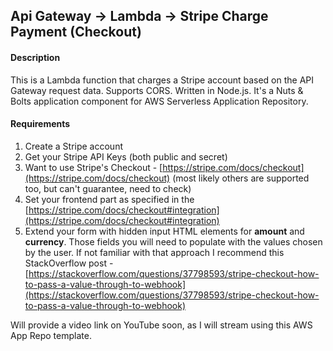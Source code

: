 
## Api Gateway -> Lambda -> Stripe Charge Payment (Checkout)

#### Description
This is a Lambda function that charges a Stripe account based on the API Gateway request data. Supports CORS. Written in Node.js. It's a Nuts & Bolts application component for AWS Serverless Application Repository.


#### Requirements

1. Create a Stripe account
2. Get your Stripe API Keys (both public and secret)
3. Want to use Stripe's Checkout - [https://stripe.com/docs/checkout](https://stripe.com/docs/checkout)
 (most likely others are supported too, but can't guarantee, need to check)
4. Set your frontend part as specified in the [https://stripe.com/docs/checkout#integration](https://stripe.com/docs/checkout#integration)
5. Extend your form with hidden input HTML elements for **amount** and **currency**. Those fields you will need to populate with the values chosen by the user. If not familiar with that approach I recommend this StackOverflow post - [https://stackoverflow.com/questions/37798593/stripe-checkout-how-to-pass-a-value-through-to-webhook](https://stackoverflow.com/questions/37798593/stripe-checkout-how-to-pass-a-value-through-to-webhook)

Will provide a video link on YouTube soon, as I will stream using this AWS App Repo template.